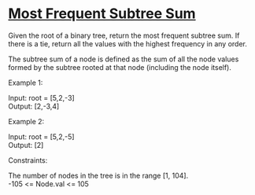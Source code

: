 # [Most Frequent Subtree Sum](https://leetcode.com/problems/most-frequent-subtree-sum/)

Given the root of a binary tree, return the most frequent subtree sum. If there is a tie, return all the values with the highest frequency in any order.  

The subtree sum of a node is defined as the sum of all the node values formed by the subtree rooted at that node (including the node itself).  

Example 1:  

Input: root = [5,2,-3]  
Output: [2,-3,4]  

Example 2:  

Input: root = [5,2,-5]  
Output: [2]  
 
Constraints:  

The number of nodes in the tree is in the range [1, 104].  
-105 <= Node.val <= 105  